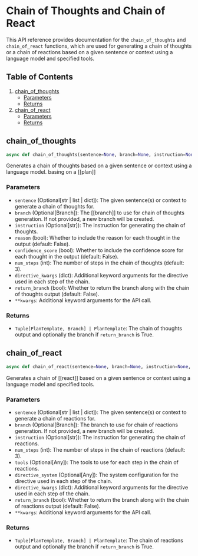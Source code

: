 # Chain of Thoughts and Chain of React

This API reference provides documentation for the `chain_of_thoughts` and `chain_of_react` functions, which are used for generating a chain of thoughts or a chain of reactions based on a given sentence or context using a language model and specified tools.

## Table of Contents

1. [chain_of_thoughts](#chain_of_thoughts)
   - [Parameters](#parameters)
   - [Returns](#returns)
2. [chain_of_react](#chain_of_react)
   - [Parameters](#parameters-1)
   - [Returns](#returns-1)

## chain_of_thoughts

```python
async def chain_of_thoughts(sentence=None, branch=None, instruction=None, reason=False, confidence_score=False, num_steps=3, directive_kwargs={}, return_branch=False, **kwargs)
```

Generates a chain of thoughts based on a given sentence or context using a language model. basing on a [[plan]]

### Parameters

- `sentence` (Optional[str | list | dict]): The given sentence(s) or context to generate a chain of thoughts for.
- `branch` (Optional[Branch]): The [[branch]] to use for chain of thoughts generation. If not provided, a new branch will be created.
- `instruction` (Optional[str]): The instruction for generating the chain of thoughts.
- `reason` (bool): Whether to include the reason for each thought in the output (default: False).
- `confidence_score` (bool): Whether to include the confidence score for each thought in the output (default: False).
- `num_steps` (int): The number of steps in the chain of thoughts (default: 3).
- `directive_kwargs` (dict): Additional keyword arguments for the directive used in each step of the chain.
- `return_branch` (bool): Whether to return the branch along with the chain of thoughts output (default: False).
- `**kwargs`: Additional keyword arguments for the API call.

### Returns

- `Tuple[PlanTemplate, Branch] | PlanTemplate`: The chain of thoughts output and optionally the branch if `return_branch` is True.

## chain_of_react

```python
async def chain_of_react(sentence=None, branch=None, instruction=None, num_steps=3, tools=None, directive_system=None, directive_kwargs={}, return_branch=False, **kwargs)
```

Generates a chain of [[react]] based on a given sentence or context using a language model and specified tools.

### Parameters

- `sentence` (Optional[str | list | dict]): The given sentence(s) or context to generate a chain of reactions for.
- `branch` (Optional[Branch]): The branch to use for chain of reactions generation. If not provided, a new branch will be created.
- `instruction` (Optional[str]): The instruction for generating the chain of reactions.
- `num_steps` (int): The number of steps in the chain of reactions (default: 3).
- `tools` (Optional[Any]): The tools to use for each step in the chain of reactions.
- `directive_system` (Optional[Any]): The system configuration for the directive used in each step of the chain.
- `directive_kwargs` (dict): Additional keyword arguments for the directive used in each step of the chain.
- `return_branch` (bool): Whether to return the branch along with the chain of reactions output (default: False).
- `**kwargs`: Additional keyword arguments for the API call.

### Returns

- `Tuple[PlanTemplate, Branch] | PlanTemplate`: The chain of reactions output and optionally the branch if `return_branch` is True.

